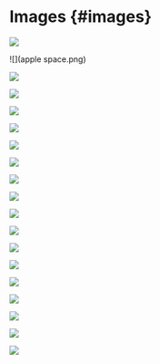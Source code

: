 # Images {#images}

![](apple.png)

![](apple space.png)

![](apple_.png)

![](apple-.png)

![](apple:.png)

![](apple!.png)

![](apple().png)

![](apple[].png)

![](apple@.png)

![](apple*.png)

![](apple&.png)

![](apple#.png)

![](apple%.png)

![](apple`.png)

![](apple^.png)

![](apple+.png)

![](apple=.png)

![](apple~.png)

![](apple$.png)
